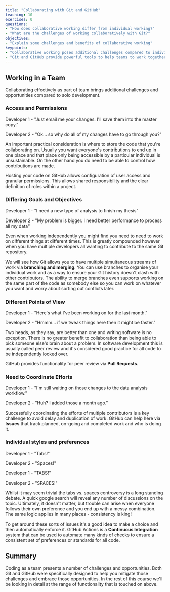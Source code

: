 ```yaml
---
title: "Collaborating with Git and GitHub"
teaching: 10
exercises: 0
questions:
- "How does collaborative working differ from individual working?"
- "What are the challenges of working collaboratively with Git?"
objectives:
- "Explain some challenges and benefits of collaborative working"
keypoints:
- "Collaborative working poses additional challenges compared to individual working"
- "Git and GitHub provide powerful tools to help teams to work together"
---
```


## Working in a Team

Collaborating effectively as part of team brings additional challenges and
opportunities compared to solo development.

### Access and Permissions

Developer 1 - "Just email me your changes. I'll save them into the master copy."

Developer 2 - "Ok... so why do all of my changes have to go through you?"

An important practical consideration is where to store the code that you're
collaborating on. Usually you want everyone's contributions to end up in one
place and that place only being accessible by a particular individual is
unsustainable. On the other hand you do need to be able to control how
contributions are made.

Hosting your code on GitHub allows configuration of user access and granular
permissions. This allows shared responsibility and the clear definition of roles
within a project.

### Differing Goals and Objectives

Developer 1 - "I need a new type of analysis to finish my thesis"

Developer 2 - "My problem is bigger. I need better performance to process all my
data"

Even when working independently you might find you need to need to work on
different things at different times. This is greatly compounded however when you
have multiple developers all wanting to contribute to the same Git repository.

We will see how Git allows you to have multiple simultaneous streams of work via
**branching and merging**. You can use branches to organise your individual work
and as a way to ensure your Git history doesn't clash with other
contributors. The ability to merge branches even supports working on the same
part of the code as somebody else so you can work on whatever you want and worry
about sorting out conflicts later.

### Different Points of View

Developer 1 - "Here's what I've been working on for the last month."

Developer 2 - "Hmmm... if we tweak things here then it might be faster."

Two heads, as they say, are better than one and writing software is no
exception. There is no greater benefit to collaboration than being able to pick
someone else's brain about a problem. In software development this is usually
called peer review and it's considered good practice for all code to be
independently looked over.

GitHub provides functionality for peer review via **Pull Requests**.

### Need to Coordinate Efforts

Developer 1 - "I'm still waiting on those changes to the data analysis workflow."

Developer 2 - "Huh? I added those a month ago."

Successfully coordinating the efforts of multiple contributors is a key
challenge to avoid delay and duplication of work. GitHub can help here via
**Issues** that track planned, on-going and completed work and who is doing it.

### Individual styles and preferences

Developer 1 - "Tabs!"

Developer 2 - "Spaces!"

Developer 1 - "TABS!"

Developer 2 - "SPACES!"

Whilst it may seem trivial the tabs vs. spaces controversy is a long standing
debate. A quick google search will reveal any number of discussions on the
topic. Ultimately, it doesn't matter, but trouble can arise when everyone
follows their own preference and you end up with a messy combination. The same
logic applies in many places - consistency is king!

To get around these sorts of issues it's a good idea to make a choice and then
automatically enforce it. GitHub Actions is a **Continuous Integration** system
that can be used to automate many kinds of checks to ensure a consistent set of
preferences or standards for all code.

## Summary

Coding as a team presents a number of challenges and opportunities. Both Git and
GitHub were specifically designed to help you mitigate those challenges and
embrace those opportunities. In the rest of this course we'll be looking in
detail at the range of functionality that is touched on above.
